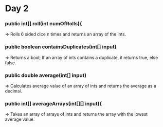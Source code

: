 # Day 2
### public int[] roll(int numOfRolls){
=> Rolls 6 sided dice n times and returns an array of the ints.

### public boolean containsDuplicates(int[] input)
=> Returns a bool; If an array of ints contains a duplicate, it returns true, else false.

### public double average(int[] input)
=> Calculates average value of an array of ints and returns the average as a decimal.

### public int[] averageArrays(int[][] input){
=> Takes an array of arrays of ints and returns the array with the lowest average value.